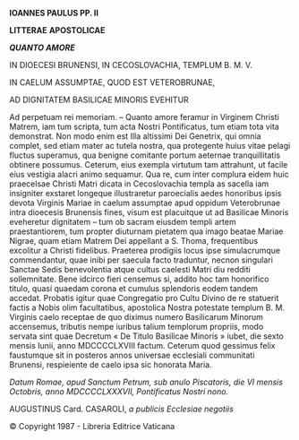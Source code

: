 **IOANNES PAULUS PP. II**

**LITTERAE** **APOSTOLICAE**

***QUANTO AMORE***

IN DIOECESI BRUNENSI, IN CECOSLOVACHIA, TEMPLUM B. M. V.

IN CAELUM ASSUMPTAE, QUOD EST VETEROBRUNAE,

AD DIGNITATEM BASILICAE MINORIS EVEHITUR

Ad perpetuam rei memoriam. – Quanto amore feramur in Virginem Christi Matrem, iam tum scripta, tum acta Nostri Pontificatus, tum etiam tota vita demonstrat. Non modo enim est Illa altissimi Dei Genetrix, qui omnia complet, sed etiam mater ac tutela nostra, qua protegente huius vitae pelagi fluctus superamus, qua benigne comitante portum aeternae tranquillitatis obtinere possumus. Ceterum, eius exempla virtutum tam attrahunt, ut facile eius vestigia alacri animo sequamur. Qua re, cum inter complura eidem huic praecelsae Christi Matri dicata in Cecoslovachia templa as sacella iam insigniter exstaret longeque illustraretur paroecialis aedes honoribus ipsis devota Virginis Mariae in caelum assumptae apud oppidum Veterobrunae intra dioecesis Brunensis fines, visum est placuitque ut ad Basilicae Minoris eveheretur dignitatem – tum ob sacram eiusdem templi artem praestantiorem, tum propter diuturnam pietatem qua imago beatae Mariae Nigrae, quam etiam Matrem Dei appellant a S. Thoma, frequentibus excolitur a Christi fidelibus. Praeterea prodigiis locus ipse simulacrumque commendantur, quae inibi per saecula facto traduntur, necnon singulari Sanctae Sedis benevolentia atque cultus caelesti Matri diu redditi sollemnitate. Bene idcirco fieri censemus si, addito hoc tam honorifico titulo, quasi quaedam corona et cumulus splendoris eodem tandem accedat. Probatis igitur quae Congregatio pro Cultu Divino de re statuerit factis a Nobis olim facultatibus, apostolica Nostra potestate templum B. M. Virginis caelo receptae de quo diximus numero Basilicarum Minorum accensemus, tributis nempe iuribus talium templorum propriis, modo servata sint quae Decretum « De Titulo Basilicae Minoris » iubet, die sexto mensis Iunii, anno MDCCCCLXVIII factum. Ceterum quod gessimus felix faustumque sit in posteros annos universae ecclesiali communitati Brunensi, respieiente de caelo ipsa sic honorata Maria.

*Datum Romae, apud Sanctum Petrum, sub anulo Piscatoris, die VI mensis Octobris, anno MDCCCCLXXXVII, Pontificatus Nostri nono.*

AUGUSTINUS Card. CASAROLI, *a publicis Ecclesiae negotiis*

© Copyright 1987 - Libreria Editrice Vaticana